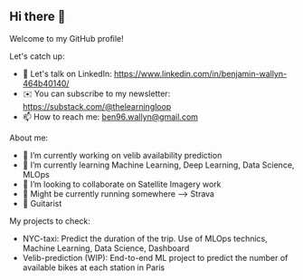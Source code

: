 ## Hi there 👋

Welcome to my GitHub profile!

Let's catch up:
- 💬 Let's talk on LinkedIn: https://www.linkedin.com/in/benjamin-wallyn-464b40140/
- ✉️ You can subscribe to my newsletter: https://substack.com/@thelearningloop
- 📫 How to reach me: ben96.wallyn@gmail.com

About me:
- 🔭 I’m currently working on velib availability prediction
- 🌱 I’m currently learning Machine Learning, Deep Learning, Data Science, MLOps
- 👯 I’m looking to collaborate on Satellite Imagery work
- 🏃 Might be currently running somewhere --> Strava
- 🎸 Guitarist

My projects to check:
- NYC-taxi: Predict the duration of the trip. Use of MLOps technics, Machine Learning, Data Science, Dashboard
- Velib-prediction (WIP): End-to-end ML project to predict the number of available bikes at each station in Paris

<!--
**BWallyn/BWallyn** is a ✨ _special_ ✨ repository because its `README.md` (this file) appears on your GitHub profile.

Here are some ideas to get you started:

- 🔭 I’m currently working on ...
- 🌱 I’m currently learning ...
- 👯 I’m looking to collaborate on ...
- 🤔 I’m looking for help with ...
- 💬 Ask me about ...
- 📫 How to reach me: ...
- 😄 Pronouns: ...
- ⚡ Fun fact: ...
-->
